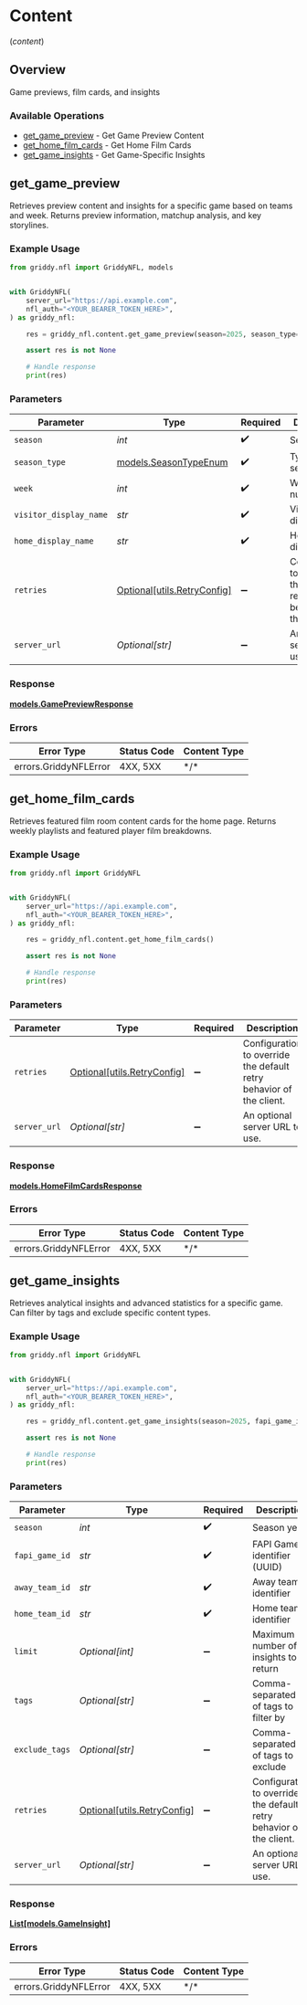# Content
(*content*)

## Overview

Game previews, film cards, and insights

### Available Operations

* [get_game_preview](#get_game_preview) - Get Game Preview Content
* [get_home_film_cards](#get_home_film_cards) - Get Home Film Cards
* [get_game_insights](#get_game_insights) - Get Game-Specific Insights

## get_game_preview

Retrieves preview content and insights for a specific game based on teams and week. Returns preview information, matchup analysis, and key storylines.

### Example Usage

<!-- UsageSnippet language="python" operationID="getGamePreview" method="get" path="/api/content/game/preview" -->
```python
from griddy.nfl import GriddyNFL, models


with GriddyNFL(
    server_url="https://api.example.com",
    nfl_auth="<YOUR_BEARER_TOKEN_HERE>",
) as griddy_nfl:

    res = griddy_nfl.content.get_game_preview(season=2025, season_type=models.SeasonTypeEnum.REG, week=4, visitor_display_name="Minnesota Vikings", home_display_name="Pittsburgh Steelers")

    assert res is not None

    # Handle response
    print(res)

```

### Parameters

| Parameter                                                           | Type                                                                | Required                                                            | Description                                                         | Example                                                             |
| ------------------------------------------------------------------- | ------------------------------------------------------------------- | ------------------------------------------------------------------- | ------------------------------------------------------------------- | ------------------------------------------------------------------- |
| `season`                                                            | *int*                                                               | :heavy_check_mark:                                                  | Season year                                                         | 2025                                                                |
| `season_type`                                                       | [models.SeasonTypeEnum](../../models/seasontypeenum.md)             | :heavy_check_mark:                                                  | Type of season                                                      | REG                                                                 |
| `week`                                                              | *int*                                                               | :heavy_check_mark:                                                  | Week number                                                         | 4                                                                   |
| `visitor_display_name`                                              | *str*                                                               | :heavy_check_mark:                                                  | Visiting team display name                                          | Minnesota Vikings                                                   |
| `home_display_name`                                                 | *str*                                                               | :heavy_check_mark:                                                  | Home team display name                                              | Pittsburgh Steelers                                                 |
| `retries`                                                           | [Optional[utils.RetryConfig]](../../models/utils/retryconfig.md)    | :heavy_minus_sign:                                                  | Configuration to override the default retry behavior of the client. |                                                                     |
| `server_url`                                                        | *Optional[str]*                                                     | :heavy_minus_sign:                                                  | An optional server URL to use.                                      | http://localhost:8080                                               |

### Response

**[models.GamePreviewResponse](../../models/gamepreviewresponse.md)**

### Errors

| Error Type            | Status Code           | Content Type          |
| --------------------- | --------------------- | --------------------- |
| errors.GriddyNFLError | 4XX, 5XX              | \*/\*                 |

## get_home_film_cards

Retrieves featured film room content cards for the home page. Returns weekly playlists and featured player film breakdowns.

### Example Usage

<!-- UsageSnippet language="python" operationID="getHomeFilmCards" method="get" path="/api/content/home-film-cards" -->
```python
from griddy.nfl import GriddyNFL


with GriddyNFL(
    server_url="https://api.example.com",
    nfl_auth="<YOUR_BEARER_TOKEN_HERE>",
) as griddy_nfl:

    res = griddy_nfl.content.get_home_film_cards()

    assert res is not None

    # Handle response
    print(res)

```

### Parameters

| Parameter                                                           | Type                                                                | Required                                                            | Description                                                         |
| ------------------------------------------------------------------- | ------------------------------------------------------------------- | ------------------------------------------------------------------- | ------------------------------------------------------------------- |
| `retries`                                                           | [Optional[utils.RetryConfig]](../../models/utils/retryconfig.md)    | :heavy_minus_sign:                                                  | Configuration to override the default retry behavior of the client. |
| `server_url`                                                        | *Optional[str]*                                                     | :heavy_minus_sign:                                                  | An optional server URL to use.                                      |

### Response

**[models.HomeFilmCardsResponse](../../models/homefilmcardsresponse.md)**

### Errors

| Error Type            | Status Code           | Content Type          |
| --------------------- | --------------------- | --------------------- |
| errors.GriddyNFLError | 4XX, 5XX              | \*/\*                 |

## get_game_insights

Retrieves analytical insights and advanced statistics for a specific game. Can filter by tags and exclude specific content types.

### Example Usage

<!-- UsageSnippet language="python" operationID="getGameInsights" method="get" path="/api/content/insights/game" -->
```python
from griddy.nfl import GriddyNFL


with GriddyNFL(
    server_url="https://api.example.com",
    nfl_auth="<YOUR_BEARER_TOKEN_HERE>",
) as griddy_nfl:

    res = griddy_nfl.content.get_game_insights(season=2025, fapi_game_id="f688dfde-311e-11f0-b670-ae1250fadad1", away_team_id="3000", home_team_id="3900", limit=100, tags="pro-preview", exclude_tags="betting")

    assert res is not None

    # Handle response
    print(res)

```

### Parameters

| Parameter                                                           | Type                                                                | Required                                                            | Description                                                         | Example                                                             |
| ------------------------------------------------------------------- | ------------------------------------------------------------------- | ------------------------------------------------------------------- | ------------------------------------------------------------------- | ------------------------------------------------------------------- |
| `season`                                                            | *int*                                                               | :heavy_check_mark:                                                  | Season year                                                         | 2025                                                                |
| `fapi_game_id`                                                      | *str*                                                               | :heavy_check_mark:                                                  | FAPI Game identifier (UUID)                                         | f688dfde-311e-11f0-b670-ae1250fadad1                                |
| `away_team_id`                                                      | *str*                                                               | :heavy_check_mark:                                                  | Away team identifier                                                | 3000                                                                |
| `home_team_id`                                                      | *str*                                                               | :heavy_check_mark:                                                  | Home team identifier                                                | 3900                                                                |
| `limit`                                                             | *Optional[int]*                                                     | :heavy_minus_sign:                                                  | Maximum number of insights to return                                | 100                                                                 |
| `tags`                                                              | *Optional[str]*                                                     | :heavy_minus_sign:                                                  | Comma-separated list of tags to filter by                           | pro-preview                                                         |
| `exclude_tags`                                                      | *Optional[str]*                                                     | :heavy_minus_sign:                                                  | Comma-separated list of tags to exclude                             | betting                                                             |
| `retries`                                                           | [Optional[utils.RetryConfig]](../../models/utils/retryconfig.md)    | :heavy_minus_sign:                                                  | Configuration to override the default retry behavior of the client. |                                                                     |
| `server_url`                                                        | *Optional[str]*                                                     | :heavy_minus_sign:                                                  | An optional server URL to use.                                      | http://localhost:8080                                               |

### Response

**[List[models.GameInsight]](../../models/.md)**

### Errors

| Error Type            | Status Code           | Content Type          |
| --------------------- | --------------------- | --------------------- |
| errors.GriddyNFLError | 4XX, 5XX              | \*/\*                 |